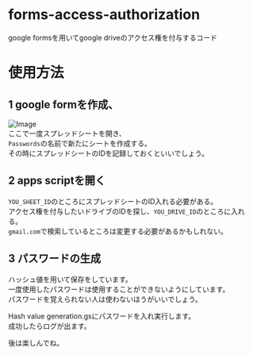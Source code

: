 # forms-access-authorization
google formsを用いてgoogle driveのアクセス権を付与するコード

# 使用方法
## 1 google formを作成、  
![Image](https://github.com/user-attachments/assets/eff10a51-70aa-46f9-a19a-8efed43f6b1d)  
ここで一度スプレッドシートを開き、  
```Passwords```の名前で新たにシートを作成する。  
その時にスプレッドシートのIDを記録しておくといいでしょう。
## 2 apps scriptを開く
```YOU_SHEET_ID```のところにスプレッドシートのID入れる必要がある。  
アクセス権を付与したいドライブのIDを探し、```YOU_DRIVE_ID```のところに入れる。  
```gmail.com```で検索しているところは変更する必要があるかもしれない。  

## 3 パスワードの生成
ハッシュ値を用いて保存をしています。  
一度使用したパスワードは使用することができないようにしています。  
パスワードを覚えられない人は使わないほうがいいでしょう。  

Hash value generation.gsにパスワードを入れ実行します。  
成功したらログが出ます。  

後は楽しんでね。
